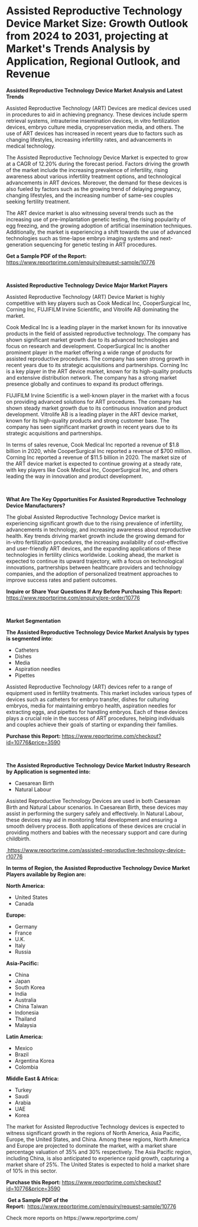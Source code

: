 <p><h1>Assisted Reproductive Technology Device Market Size: Growth Outlook from 2024 to 2031, projecting at Market's Trends Analysis by Application, Regional Outlook, and Revenue</h1></p><p><strong>Assisted Reproductive Technology Device Market Analysis and Latest Trends</strong></p>
<p><p>Assisted Reproductive Technology (ART) Devices are medical devices used in procedures to aid in achieving pregnancy. These devices include sperm retrieval systems, intrauterine insemination devices, in vitro fertilization devices, embryo culture media, cryopreservation media, and others. The use of ART devices has increased in recent years due to factors such as changing lifestyles, increasing infertility rates, and advancements in medical technology.</p><p>The Assisted Reproductive Technology Device Market is expected to grow at a CAGR of 12.20% during the forecast period. Factors driving the growth of the market include the increasing prevalence of infertility, rising awareness about various infertility treatment options, and technological advancements in ART devices. Moreover, the demand for these devices is also fueled by factors such as the growing trend of delaying pregnancy, changing lifestyles, and the increasing number of same-sex couples seeking fertility treatment.</p><p>The ART device market is also witnessing several trends such as the increasing use of pre-implantation genetic testing, the rising popularity of egg freezing, and the growing adoption of artificial insemination techniques. Additionally, the market is experiencing a shift towards the use of advanced technologies such as time-lapse embryo imaging systems and next-generation sequencing for genetic testing in ART procedures.</p></p>
<p><strong>Get a Sample PDF of the Report:&nbsp;</strong> <a href="https://www.reportprime.com/enquiry/request-sample/10776">https://www.reportprime.com/enquiry/request-sample/10776</a></p>
<p>&nbsp;</p>
<p><strong>Assisted Reproductive Technology Device Major Market Players</strong></p>
<p><p>Assisted Reproductive Technology (ART) Device Market is highly competitive with key players such as Cook Medical Inc, CooperSurgical Inc, Corning Inc, FUJIFILM Irvine Scientific, and Vitrolife AB dominating the market. </p><p>Cook Medical Inc is a leading player in the market known for its innovative products in the field of assisted reproductive technology. The company has shown significant market growth due to its advanced technologies and focus on research and development. CooperSurgical Inc is another prominent player in the market offering a wide range of products for assisted reproductive procedures. The company has seen strong growth in recent years due to its strategic acquisitions and partnerships. Corning Inc is a key player in the ART device market, known for its high-quality products and extensive distribution network. The company has a strong market presence globally and continues to expand its product offerings. </p><p>FUJIFILM Irvine Scientific is a well-known player in the market with a focus on providing advanced solutions for ART procedures. The company has shown steady market growth due to its continuous innovation and product development. Vitrolife AB is a leading player in the ART device market, known for its high-quality products and strong customer base. The company has seen significant market growth in recent years due to its strategic acquisitions and partnerships.</p><p>In terms of sales revenue, Cook Medical Inc reported a revenue of $1.8 billion in 2020, while CooperSurgical Inc reported a revenue of $700 million. Corning Inc reported a revenue of $11.5 billion in 2020. The market size of the ART device market is expected to continue growing at a steady rate, with key players like Cook Medical Inc, CooperSurgical Inc, and others leading the way in innovation and product development.</p></p>
<p>&nbsp;</p>
<p><strong>What Are The Key Opportunities For Assisted Reproductive Technology Device Manufacturers?</strong></p>
<p><p>The global Assisted Reproductive Technology Device market is experiencing significant growth due to the rising prevalence of infertility, advancements in technology, and increasing awareness about reproductive health. Key trends driving market growth include the growing demand for in-vitro fertilization procedures, the increasing availability of cost-effective and user-friendly ART devices, and the expanding applications of these technologies in fertility clinics worldwide. Looking ahead, the market is expected to continue its upward trajectory, with a focus on technological innovations, partnerships between healthcare providers and technology companies, and the adoption of personalized treatment approaches to improve success rates and patient outcomes.</p></p>
<p><strong>Inquire or Share Your Questions If Any Before Purchasing This Report:</strong> <a href="https://www.reportprime.com/enquiry/pre-order/10776">https://www.reportprime.com/enquiry/pre-order/10776</a></p>
<p>&nbsp;</p>
<p><strong>Market Segmentation</strong></p>
<p><strong>The Assisted Reproductive Technology Device Market Analysis by types is segmented into:</strong></p>
<p><ul><li>Catheters</li><li>Dishes</li><li>Media</li><li>Aspiration needles</li><li>Pipettes</li></ul></p>
<p><p>Assisted Reproductive Technology (ART) devices refer to a range of equipment used in fertility treatments. This market includes various types of devices such as catheters for embryo transfer, dishes for culturing embryos, media for maintaining embryo health, aspiration needles for extracting eggs, and pipettes for handling embryos. Each of these devices plays a crucial role in the success of ART procedures, helping individuals and couples achieve their goals of starting or expanding their families.</p></p>
<p><strong>Purchase this Report:&nbsp;</strong><a href="https://www.reportprime.com/checkout?id=10776&price=3590">https://www.reportprime.com/checkout?id=10776&price=3590</a></p>
<p>&nbsp;</p>
<p><strong>The Assisted Reproductive Technology Device Market Industry Research by Application is segmented into:</strong></p>
<p><ul><li>Caesarean Birth</li><li>Natural Labour</li></ul></p>
<p><p>Assisted Reproductive Technology Devices are used in both Caesarean Birth and Natural Labour scenarios. In Caesarean Birth, these devices may assist in performing the surgery safely and effectively. In Natural Labour, these devices may aid in monitoring fetal development and ensuring a smooth delivery process. Both applications of these devices are crucial in providing mothers and babies with the necessary support and care during childbirth.</p></p>
<p><a href="https://www.reportprime.com/assisted-reproductive-technology-device-r10776">&nbsp;https://www.reportprime.com/assisted-reproductive-technology-device-r10776</a></p>
<p><strong>In terms of Region, the Assisted Reproductive Technology Device Market Players available by Region are:</strong></p>
<p>
    <p> <strong> North America: </strong>
        <ul>
            <li>United States</li>
            <li>Canada</li>
        </ul>
        </p> 
    <p> <strong> Europe: </strong>
        <ul>
            <li>Germany</li>
            <li>France</li>
            <li>U.K.</li>
            <li>Italy</li>
            <li>Russia</li>
        </ul>
        </p> 
    <p> <strong> Asia-Pacific: </strong>
        <ul>
            <li>China</li>
            <li>Japan</li>
            <li>South Korea</li>
            <li>India</li>
            <li>Australia</li>
            <li>China Taiwan</li>
            <li>Indonesia</li>
            <li>Thailand</li>
            <li>Malaysia</li>
        </ul>
        </p> 
    <p> <strong> Latin America: </strong>
        <ul>
            <li>Mexico</li>
            <li>Brazil</li>
            <li>Argentina Korea</li>
            <li>Colombia</li>
        </ul>
        </p> 
    <p> <strong> Middle East & Africa: </strong>
        <ul>
            <li>Turkey</li>
            <li>Saudi</li>
            <li>Arabia</li>
            <li>UAE</li>
            <li>Korea</li>
        </ul>
    </p>
    </p>
<p><p>The market for Assisted Reproductive Technology devices is expected to witness significant growth in the regions of North America, Asia Pacific, Europe, the United States, and China. Among these regions, North America and Europe are projected to dominate the market, with a market share percentage valuation of 35% and 30% respectively. The Asia Pacific region, including China, is also anticipated to experience rapid growth, capturing a market share of 25%. The United States is expected to hold a market share of 10% in this sector.</p></p>
<p><strong>Purchase this Report: </strong><a href="https://www.reportprime.com/checkout?id=10776&price=3590">https://www.reportprime.com/checkout?id=10776&price=3590</a></p>
<p>&nbsp;<strong>Get a Sample PDF of the Report:&nbsp;&nbsp;</strong><a href="https://www.reportprime.com/enquiry/request-sample/10776">https://www.reportprime.com/enquiry/request-sample/10776</a></p>
<p><strong></strong></p>
<p>Check more reports on https://www.reportprime.com/</p>